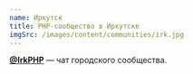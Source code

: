 ```yaml
---
name: Иркутск
title: PHP-сообщество в Иркутске
imgSrc: /images/content/communities/irk.jpg
---
```


**[@IrkPHP](https://t.me/irkphp)** — чат городского сообщества.
